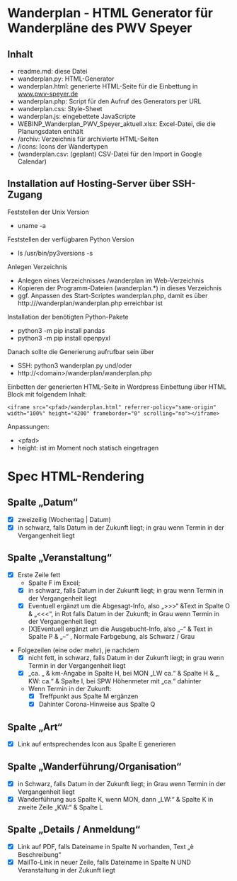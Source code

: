 # Wanderplan - HTML Generator für Wanderpläne des PWV Speyer

## Inhalt
- readme.md: diese Datei
- wanderplan.py: HTML-Generator
- wanderplan.html: generierte HTML-Seite für die Einbettung in www.pwv-speyer.de
- wanderplan.php: Script für den Aufruf des Generators per URL
- wanderplan.css: Style-Sheet
- wanderplan.js: eingebettete JavaScripte
- WEBINP_Wanderplan_PWV_Speyer_aktuell.xlsx: Excel-Datei, die die Planungsdaten enthält
- /archiv: Verzeichnis für archivierte HTML-Seiten
- /icons: Icons der Wandertypen
- (wanderplan.csv: (geplant) CSV-Datei für den Import in Google Calendar)

## Installation auf Hosting-Server über SSH-Zugang
Feststellen der Unix Version
- uname -a

Feststellen der verfügbaren Python Version
- ls /usr/bin/py3versions -s

Anlegen Verzeichnis
- Anlegen eines Verzeichnisses /wanderplan im Web-Verzeichnis
- Kopieren der Programm-Dateien (wanderplan.*) in dieses Verzeichnis
- ggf. Anpassen des Start-Scriptes wanderplan.php, damit es über http://<domain>/wanderplan/wanderplan.php erreichbar ist

Installation der benötigten Python-Pakete
- python3 -m pip install pandas
- python3 -m pip install openpyxl

Danach sollte die Generierung aufrufbar sein über
- SSH: python3 wanderplan.py und/oder
- http://&lt;domain&gt;/wanderplan/wanderplan.php

Einbetten der generierten HTML-Seite in Wordpress
Einbettung über HTML Block mit folgendem Inhalt:
```
<iframe src="<pfad>/wanderplan.html" referrer-policy="same-origin" width="100%" height="4200" frameborder="0" scrolling="no"></iframe>
```
Anpassungen:
- &lt;pfad&gt;
- height: ist im Moment noch statisch eingetragen

# Spec HTML-Rendering
## Spalte „Datum“
- [x] zweizeilig (Wochentag | Datum)
- [x] in schwarz, falls Datum in der Zukunft liegt; in grau wenn Termin in der Vergangenheit liegt

## Spalte „Veranstaltung“
- [x] Erste Zeile fett
  - Spalte F im Excel;
  - [x] in schwarz, falls Datum in der Zukunft liegt; in grau wenn Termin in der Vergangenheit liegt
  - [x] Eventuell ergänzt um die Abgesagt-Info, also „>>>“ &Text in Spalte O & „<<<“, in Rot falls Datum in der Zukunft; in Grau wenn Termin in der Vergangenheit liegt
  - [X]Eventuell ergänzt um die Ausgebucht-Info, also „–“ & Text in Spalte P & „–“ , Normale Farbgebung, als Schwarz / Grau
- Folgezeilen (eine oder mehr), je nachdem
  - [x] nicht fett, in schwarz, falls Datum in der Zukunft liegt; in grau wenn Termin in der Vergangenheit liegt
  - [x] „ca. „ & km-Angabe in Spalte H, bei MON „LW ca.“ & Spalte H & „, KW: ca.“ & Spalte I, bei SPW Höhenmeter mit „ca.“ dahinter
  - Wenn Termin in der Zukunft:
    - [x] Treffpunkt aus Spalte M ergänzen
    - [x] Dahinter Corona-Hinweise aus Spalte Q

## Spalte „Art“
- [x] Link auf entsprechendes Icon aus Spalte E generieren

## Spalte „Wanderführung/Organisation“
- [x] in Schwarz, falls Datum in der Zukunft liegt; in Grau wenn Termin in der Vergangenheit liegt
- [x] Wanderführung aus Spalte K, wenn MON, dann „LW:“ & Spalte K in zweite Zeile „KW:“ & Spalte L

## Spalte „Details / Anmeldung“
- [x] Link auf PDF, falls Dateiname in Spalte N vorhanden, Text „è Beschreibung“
- [x] MailTo-Link in neuer Zeile, falls Dateiname in Spalte N UND Veranstaltung in der Zukunft liegt